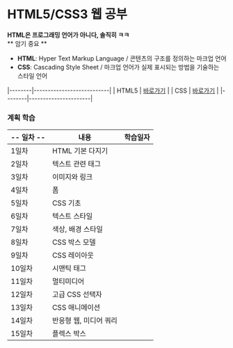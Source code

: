 # HTML5/CSS3 웹 공부

**HTML은 프로그래밍 언어가 아니다, 솔직히 ㅋㅋ**  
** 암기 중요 **

- **HTML**: Hyper Text Markup Language / 콘텐츠의 구조를 정의하는 마크업 언어
- **CSS**: Cascading Style Sheet / 마크업 언어가 실제 표시되는 방법을 기술하는 스타일 언어

|--------|---------------------------|
| HTML5 | [바로가기](/HTML5/README.md) |
| CSS | [바로가기](/CSS3/README.md) |
|--------|----------------------|


### 계획 학습
| -- 일차 -- | 내용 | 학습일자 |
|-------|----------|-------|
| 1일차 | HTML 기본 다지기 |
| 2일차 | 텍스트 관련 태그 |
| 3일차 | 이미지와 링크 |
| 4일차 | 폼 |
| 5일차 | CSS 기초 |
| 6일차 | 텍스트 스타일 |
| 7일차 | 색상, 배경 스타일 |
| 8일차 | CSS 박스 모델 |
| 9일차 | CSS 레이아웃 |
| 10일차 | 시맨틱 태그 |
| 11일차 | 멀티미디어 |
| 12일차 | 고급 CSS 선택자 |
| 13일차 | CSS 애니메이션 |
| 14일차 | 반응형 웹, 미디어 쿼리 |
| 15일차 | 플렉스 박스 |